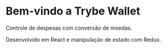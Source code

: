# Bem-vindo a Trybe Wallet

Controle de despesas com conversão de moedas.

Desenvolvido em React e manipulação de estado com Redux.
